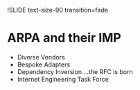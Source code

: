!SLIDE text-size-90 transition=fade

ARPA and their IMP
===

 * Diverse Vendors
 * Bespoke Adapters
 * Dependency Inversion ...the RFC is born
 * Internet Engineering Task Force

